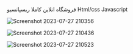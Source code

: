 فروشگاه انلاین کاملا ریسپانسیو 
Html/css  Javascript

![Screenshot 2023-07-27 210356](https://github.com/mrmolla/e-commerc/assets/115748318/95253247-4e65-4556-a7c8-52ed12b4550b)

![Screenshot 2023-07-27 210436](https://github.com/mrmolla/e-commerc/assets/115748318/4c5a5571-d806-4c4e-b38c-f6f6e98a5d6f)

![Screenshot 2023-07-27 210523](https://github.com/mrmolla/e-commerc/assets/115748318/fe415880-480f-486f-b57f-143a91cf850c)
